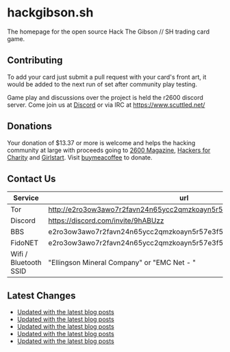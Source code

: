 # hackgibson.sh
The homepage for the open source Hack The Gibson // SH trading card game.


## Contributing

To add your card just submit a pull request with your card's front art, it would be added to the next run of set after community play testing.

Game play and discussions over the project is held the r2600 discord server. Come join us at [Discord](https://discord.com/invite/9hABUzz) or via IRC at https://www.scuttled.net/


## Donations

Your donation of $13.37 or more is welcome and helps the hacking community at large with proceeds going to [2600 Magazine](https://2600.com/), [Hackers for Charity](https://hackersforcharity.org) and [Girlstart](https://girlstart.org).  Visit [buymeacoffee](https://www.buymeacoffee.com/hackgibson.sh) to donate.


## Contact Us

Service | url
-|-
Tor | http://e2ro3ow3awo7r2favn24n65ycc2qmzkoayn5r57e3f56nvjwdcgg32ad.onion
Discord | https://discord.com/invite/9hABUzz
BBS | e2ro3ow3awo7r2favn24n65ycc2qmzkoayn5r57e3f56nvjwdcgg32ad.onion:23
FidoNET | e2ro3ow3awo7r2favn24n65ycc2qmzkoayn5r57e3f56nvjwdcgg32ad.onion:24554
Wifi / Bluetooth SSID | "Ellingson Mineral Company" or "EMC Net - <fidonet address>"

## Latest Changes
<!-- BLOG-POST-LIST:START -->
- [Updated with the latest blog posts](https://github.com/DFW2600/hackgibson.sh/commit/430e2e321c96d0e5657e78a8190e1a7543a10e79)
- [Updated with the latest blog posts](https://github.com/DFW2600/hackgibson.sh/commit/2a7fc92a9db0a381587cd27b20e6d46078b6eee3)
- [Updated with the latest blog posts](https://github.com/DFW2600/hackgibson.sh/commit/3542cf69465f88502d69bf1e831da06a2a711ac4)
- [Updated with the latest blog posts](https://github.com/DFW2600/hackgibson.sh/commit/85392ce05c3cf87e608dcb9cfb11df436650578a)
- [Updated with the latest blog posts](https://github.com/DFW2600/hackgibson.sh/commit/3706a1f97ad7601ca79bbe7df51ac7111c0e3fb7)
<!-- BLOG-POST-LIST:END -->
